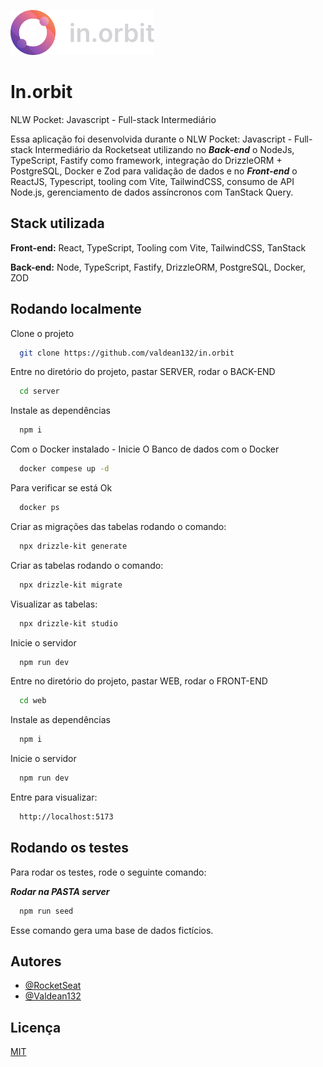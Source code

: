 
![Logo](https://github.com/valdean132/in.orbit/blob/main/web/src/assets/logo-in-orbit.svg)


# In.orbit

NLW Pocket: Javascript - Full-stack Intermediário

Essa aplicação foi desenvolvida durante o NLW Pocket: Javascript - Full-stack Intermediário da Rocketseat utilizando no ***Back-end*** o NodeJs, TypeScript, Fastify como framework, integração do DrizzleORM + PostgreSQL, Docker e Zod para validação de dados e no ***Front-end*** o ReactJS, Typescript, tooling com Vite, TailwindCSS, consumo de API Node.js, gerenciamento de dados assíncronos com TanStack Query.
## Stack utilizada

**Front-end:** React, TypeScript, Tooling com Vite, TailwindCSS, TanStack

**Back-end:** Node, TypeScript, Fastify, DrizzleORM, PostgreSQL, Docker, ZOD


## Rodando localmente

Clone o projeto

```bash
  git clone https://github.com/valdean132/in.orbit
```

Entre no diretório do projeto, pastar SERVER, rodar o BACK-END

```bash
  cd server
```

Instale as dependências

```bash
  npm i
```

Com o Docker instalado - Inicie O Banco de dados com o Docker

```bash
  docker compese up -d
```

Para verificar se está Ok

```bash
  docker ps
```

Criar as migrações das tabelas rodando o comando:

```bash
  npx drizzle-kit generate
```

Criar as tabelas rodando o comando:

```bash
  npx drizzle-kit migrate
```

Visualizar as tabelas:

```bash
  npx drizzle-kit studio
```

Inicie o servidor

```bash
  npm run dev
```


Entre no diretório do projeto, pastar WEB, rodar o FRONT-END

```bash
  cd web
```

Instale as dependências

```bash
  npm i
```

Inicie o servidor

```bash
  npm run dev
```

Entre para visualizar:

```bash
  http://localhost:5173
```


## Rodando os testes

Para rodar os testes, rode o seguinte comando:

***Rodar na PASTA server***

```bash
  npm run seed
```

Esse comando gera uma base de dados fictícios.



## Autores

- [@RocketSeat](https://github.com/rocketseat-education)
- [@Valdean132](https://github.com/valdean132/)


## Licença

[MIT](https://choosealicense.com/licenses/mit/)

